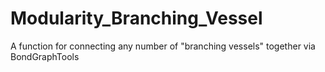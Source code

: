 # Modularity_Branching_Vessel
A function for connecting any number of "branching vessels" together via BondGraphTools
